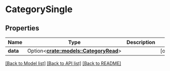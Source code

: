 # CategorySingle

## Properties

Name | Type | Description | Notes
------------ | ------------- | ------------- | -------------
**data** | Option<[**crate::models::CategoryRead**](CategoryRead.md)> |  | [optional]

[[Back to Model list]](../README.md#documentation-for-models) [[Back to API list]](../README.md#documentation-for-api-endpoints) [[Back to README]](../README.md)


